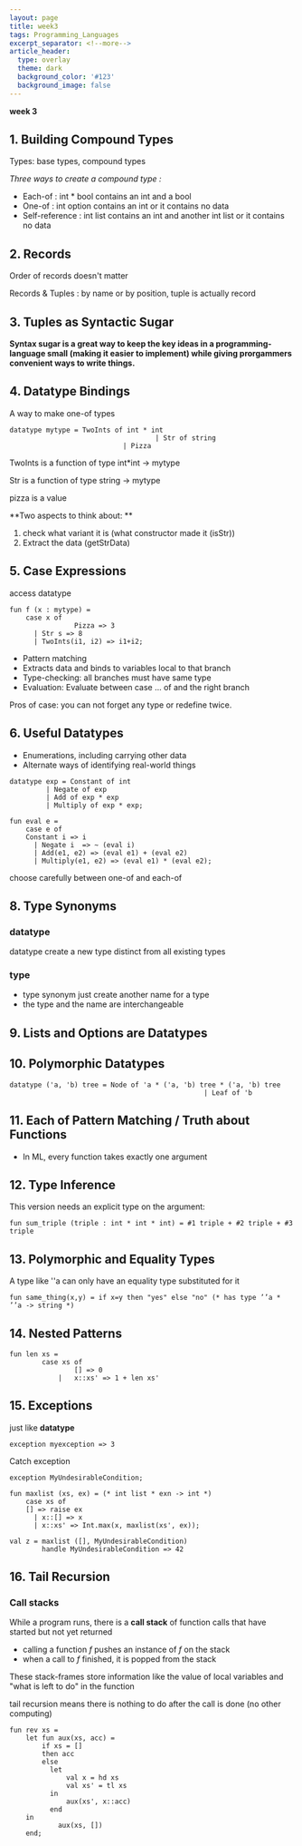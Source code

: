 ```yaml
---
layout: page
title: week3
tags: Programming_Languages
excerpt_separator: <!--more-->
article_header:
  type: overlay
  theme: dark
  background_color: '#123'
  background_image: false
---
```


<!--more-->

**week 3**

## 1. Building Compound Types

Types: base types, compound types

*Three ways to create a compound type :*

- Each-of : int * bool contains an int and a bool
- One-of : int option contains an int or it contains no data
- Self-reference : int list contains an int and another int list or it contains no data

## 2. Records

Order of records doesn't matter

Records & Tuples : by name or by position, tuple is actually record

## 3. Tuples as Syntactic Sugar

**Syntax sugar is a great way to keep the key ideas in a programming-language small (making it easier to implement) while giving prorgammers convenient ways to write things.**

## 4. Datatype Bindings

A way to make one-of types

```
datatype mytype = TwoInts of int * int
									| Str of string
       						| Pizza
```

TwoInts is a function of type int*int -> mytype

Str is a function of type string -> mytype

pizza is a value

**Two aspects to think about: **

1. check what variant it is (what constructor made it (isStr))
2. Extract the data (getStrData)

## 5. Case Expressions

access datatype

```
fun f (x : mytype) =
    case x of
				Pizza => 3
      | Str s => 8
      | TwoInts(i1, i2) => i1+i2;
```

- Pattern matching
- Extracts data and binds to variables local to that branch
- Type-checking: all branches must have same type
- Evaluation: Evaluate between case ... of and the right branch

Pros of case: you can not forget any type or redefine twice.

## 6. Useful Datatypes

- Enumerations, including carrying other data
- Alternate ways of identifying real-world things

```
datatype exp = Constant of int
	     | Negate of exp
	     | Add of exp * exp
	     | Multiply of exp * exp;

fun eval e =
    case e of
	Constant i => i
      | Negate i  => ~ (eval i)
      | Add(e1, e2) => (eval e1) + (eval e2)
      | Multiply(e1, e2) => (eval e1) * (eval e2);
```

choose carefully between one-of and each-of

## 8. Type Synonyms

### datatype 

datatype create a new type distinct from all existing types

### type

- type synonym just create another name for a type
- the type and the name are interchangeable 

## 9. Lists and Options are Datatypes

## 10. Polymorphic Datatypes

```
datatype ('a, 'b) tree = Node of 'a * ('a, 'b) tree * ('a, 'b) tree
												| Leaf of 'b
```

## 11. Each of Pattern Matching / Truth about Functions

- In ML, every function takes exactly one argument

## 12. Type Inference

This version needs an explicit type on the argument:

```
fun sum_triple (triple : int * int * int) = #1 triple + #2 triple + #3 triple
```

## 13. Polymorphic and Equality Types

A type like ''a can only have an equality type substituted for it

```
fun same_thing(x,y) = if x=y then "yes" else "no" (* has type ’’a * ’’a -> string *)
```

## 14. Nested Patterns

```
fun len xs = 
		case xs of 
				[] => 0
			|	x::xs' => 1 + len xs'
```

## 15. Exceptions

just like **datatype**

````
exception myexception => 3
````

Catch exception

```
exception MyUndesirableCondition;

fun maxlist (xs, ex) = (* int list * exn -> int *)
    case xs of
	[] => raise ex
      | x::[] => x
      | x::xs' => Int.max(x, maxlist(xs', ex));
      
val z = maxlist ([], MyUndesirableCondition)
		handle MyUndesirableCondition => 42
```

## 16. Tail Recursion

### Call stacks

While a program runs, there is a **call stack** of function calls that have started but not yet returned

- calling a function *f* pushes an instance of *f* on the stack
- when a call to *f* finished, it is popped from the stack

These stack-frames store information like the value of local variables and "what is left to do" in the function

tail recursion means there is nothing to do after the call is done (no other computing)

```
fun rev xs =
    let fun aux(xs, acc) =
	    if xs = []
	    then acc
	    else
          let
              val x = hd xs
              val xs' = tl xs
          in
              aux(xs', x::acc)
          end
    in
			aux(xs, [])
    end;	
```













